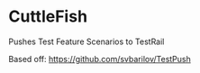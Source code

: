 # CuttleFish
Pushes Test Feature Scenarios to TestRail

Based off: https://github.com/svbarilov/TestPush
